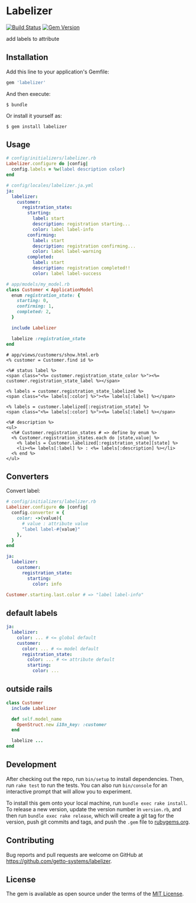 # Labelizer

[![Build Status](https://travis-ci.org/getto-systems/labelizer.svg?branch=master)](https://travis-ci.org/getto-systems/labelizer)
[![Gem Version](https://badge.fury.io/rb/labelizer.svg)](https://badge.fury.io/rb/labelizer)

add labels to attribute

## Installation

Add this line to your application's Gemfile:

```ruby
gem 'labelizer'
```

And then execute:

    $ bundle

Or install it yourself as:

    $ gem install labelizer

## Usage

```ruby
# config/initializers/labelizer.rb
Labelizer.configure do |config|
  config.labels = %w(label description color)
end
```

```yaml
# config/locales/labelizer.ja.yml
ja:
  labelizer:
    customer:
      registration_state:
        starting:
          label: start
          description: registration starting...
          color: label label-info
        confirming:
          label: start
          description: registration confirming...
          color: label label-warning
        completed:
          label: start
          description: registration completed!!
          color: label label-success
```

```ruby
# app/models/my_model.rb
class Customer < ApplicationModel
  enum registration_state: {
    starting: 0,
    confirming: 1,
    completed: 2,
  }

  include Labelizer

  labelize :registration_state
end
```

```erb
# app/views/customers/show.html.erb
<% customer = Customer.find id %>

<%# status label %>
<span class="<%= customer.registration_state_color %>"><%= customer.registration_state_label %></span>

<% labels = customer.registration_state_labelized %>
<span class="<%= labels[:color] %>"><%= labels[:label] %></span>

<% labels = customer.labelized[:registration_state] %>
<span class="<%= labels[:color] %>"><%= labels[:label] %></span>

<%# description %>
<ul>
  <%# Customer.registration_states # => define by enum %>
  <% Customer.registration_states.each do |state,value| %>
    <% labels = Customer.labelized[:registration_state][state] %>
    <li><%= labels[:label] %> : <%= labels[:description] %></li>
  <% end %>
</ul>
```

## Converters

Convert label:

```ruby
# config/initializers/labelizer.rb
Labelizer.configure do |config|
  config.converter = {
    color: ->(value){
      # value : attribute value
      "label label-#{value}"
    },
  }
end
```

```yaml
ja:
  labelizer:
    customer:
      registration_state:
        starting:
          color: info
```

```ruby
Customer.starting.last.color # => "label label-info"
```

## default labels

```yaml
ja:
  labelizer:
    color: ... # <= global default
    customer:
      color: ... # <= model default
      registration_state:
        color: ... # <= attribute default
        starting:
          color: ...
```

## outside rails

```ruby
class Customer
  include Labelizer

  def self.model_name
    OpenStruct.new i18n_key: :customer
  end

  labelize ...
end
```


## Development

After checking out the repo, run `bin/setup` to install dependencies. Then, run `rake test` to run the tests. You can also run `bin/console` for an interactive prompt that will allow you to experiment.

To install this gem onto your local machine, run `bundle exec rake install`. To release a new version, update the version number in `version.rb`, and then run `bundle exec rake release`, which will create a git tag for the version, push git commits and tags, and push the `.gem` file to [rubygems.org](https://rubygems.org).

## Contributing

Bug reports and pull requests are welcome on GitHub at https://github.com/getto-systems/labelizer.


## License

The gem is available as open source under the terms of the [MIT License](http://opensource.org/licenses/MIT).


